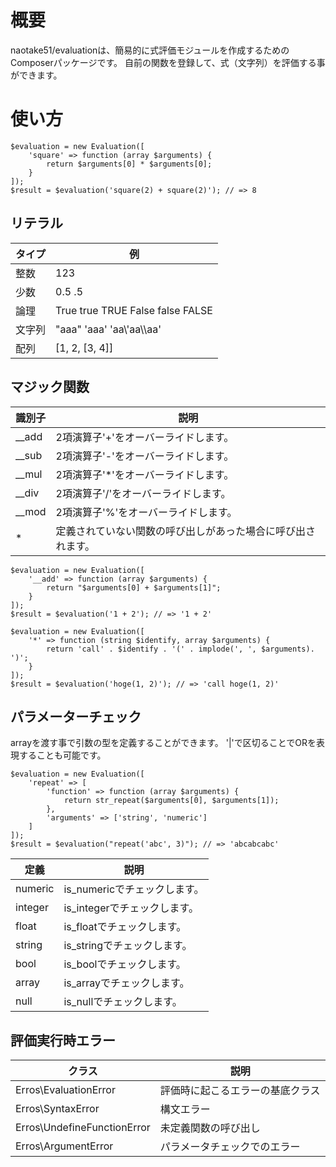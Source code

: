 # 概要
naotake51/evaluationは、簡易的に式評価モジュールを作成するためのComposerパッケージです。
自前の関数を登録して、式（文字列）を評価する事ができます。

# 使い方

```
$evaluation = new Evaluation([
    'square' => function (array $arguments) {
        return $arguments[0] * $arguments[0];
    }
]);
$result = $evaluation('square(2) + square(2)'); // => 8
```
## リテラル
|タイプ|例|
|---|---|
|整数|123|
|少数|0.5 .5|
|論理|True true TRUE False  false FALSE|
|文字列|"aaa" 'aaa' 'aa\\'aa\\\\aa'|
|配列|[1, 2, [3, 4]]|

## マジック関数

|識別子|説明|
|---|---|
|__add|2項演算子'+'をオーバーライドします。|
|__sub|2項演算子'-'をオーバーライドします。|
|__mul|2項演算子'*'をオーバーライドします。|
|__div|2項演算子'/'をオーバーライドします。|
|__mod|2項演算子'%'をオーバーライドします。|
|*|定義されていない関数の呼び出しがあった場合に呼び出されます。|


```
$evaluation = new Evaluation([
    '__add' => function (array $arguments) {
        return "$arguments[0] + $arguments[1]";
    }
]);
$result = $evaluation('1 + 2'); // => '1 + 2'
```

```
$evaluation = new Evaluation([
    '*' => function (string $identify, array $arguments) {
        return 'call' . $identify . '(' . implode(', ', $arguments). ')';
    }
]);
$result = $evaluation('hoge(1, 2)'); // => 'call hoge(1, 2)'
```

## パラメーターチェック

arrayを渡す事で引数の型を定義することができます。
'|'で区切ることでORを表現することも可能です。

```
$evaluation = new Evaluation([
    'repeat' => [
        'function' => function (array $arguments) {
            return str_repeat($arguments[0], $arguments[1]);
        },
        'arguments' => ['string', 'numeric']
    ]
]);
$result = $evaluation("repeat('abc', 3)"); // => 'abcabcabc'
```

|定義|説明|
|---|---|
|numeric|is_numericでチェックします。|
|integer|is_integerでチェックします。|
|float|is_floatでチェックします。|
|string|is_stringでチェックします。|
|bool|is_boolでチェックします。|
|array|is_arrayでチェックします。|
|null|is_nullでチェックします。|

## 評価実行時エラー

|クラス|説明|
|---|---|
|Erros\EvaluationError|評価時に起こるエラーの基底クラス|
|Erros\SyntaxError|構文エラー|
|Erros\UndefineFunctionError|未定義関数の呼び出し|
|Erros\ArgumentError|パラメータチェックでのエラー|
